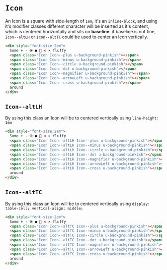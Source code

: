 # `Icon`

An Icon is a square with side-length of `1em`, it's an `inline-block`, and using it's modifier classes different character will be inserted as it's content, which is centered horizontally and sits on **baseline**. if baseline is not fine, `Icon--altLH` or `Icon--altTC` could be used to center an Icon vertically.

```html
<div style="font-size:2em">
  Some + - ⦿ ● 🔎 < × fluffy
  <span class="Icon Icon--plus u-background-pinkish"></span>
  <span class="Icon Icon--minus u-background-pinkish"></span>
  <span class="Icon Icon--circle u-background-pinkish"></span>
  <span class="Icon Icon--dot u-background-pinkish"></span>
  <span class="Icon Icon--magnifier u-background-pinkish"></span>
  <span class="Icon Icon--arrowLeft u-background-pinkish"></span>
  <span class="Icon Icon--cross u-background-pinkish"></span>
  around
</div>
```

## `Icon--altLH`

By using this class an Icon will be to centered vertically using `line-height: 1em`

```html
<div style="font-size:2em">
  Some + - ⦿ ● 🔎 < × fluffy
  <span class="Icon Icon--altLH Icon--plus u-background-pinkish"></span>
  <span class="Icon Icon--altLH Icon--minus u-background-pinkish"></span>
  <span class="Icon Icon--altLH Icon--circle u-background-pinkish"></span>
  <span class="Icon Icon--altLH Icon--dot u-background-pinkish"></span>
  <span class="Icon Icon--altLH Icon--magnifier u-background-pinkish"></span>
  <span class="Icon Icon--altLH Icon--arrowLeft u-background-pinkish"></span>
  <span class="Icon Icon--altLH Icon--cross u-background-pinkish"></span>
  around
</div>
```


## `Icon--altTC`

By using this class an Icon will be to centered vertically using `display: table-cell; vertical-align: middle;`

```html
<div style="font-size:2em">
  Some + - ⦿ ● 🔎 < × fluffy
  <span class="Icon Icon--altTC Icon--plus u-background-pinkish"></span>
  <span class="Icon Icon--altTC Icon--minus u-background-pinkish"></span>
  <span class="Icon Icon--altTC Icon--circle u-background-pinkish"></span>
  <span class="Icon Icon--altTC Icon--dot u-background-pinkish"></span>
  <span class="Icon Icon--altTC Icon--magnifier u-background-pinkish"></span>
  <span class="Icon Icon--altTC Icon--arrowLeft u-background-pinkish"></span>
  <span class="Icon Icon--altTC Icon--cross u-background-pinkish"></span>
  around
</div>
```
